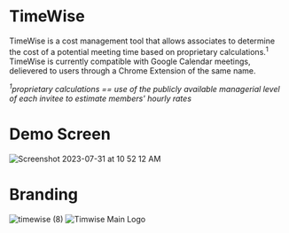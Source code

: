 # TimeWise

TimeWise is a cost management tool that allows associates to determine the cost of a potential meeting time based on proprietary calculations.<sup>1</sup> TimeWise is currently compatible with Google Calendar meetings, delievered to users through a Chrome Extension of the same name.

<em><sup>1</sup>proprietary calculations == use of the publicly available managerial level of each invitee to estimate members' hourly rates</em>

# Demo Screen
![Screenshot 2023-07-31 at 10 52 12 AM](https://github.com/masonlaf/timewise/assets/109177017/a27e116c-e2ad-4010-b84b-6579c0f23bbc)

# Branding
![timewise (8)](https://github.com/masonlaf/timewise/assets/109177017/3fb90ceb-5fb5-460a-9d00-d2fca4d03bef)
![Timwise Main Logo](https://github.com/masonlaf/timewise/assets/109177017/3c7f9949-d5a3-4e22-a8f2-4915ffa6d575)
